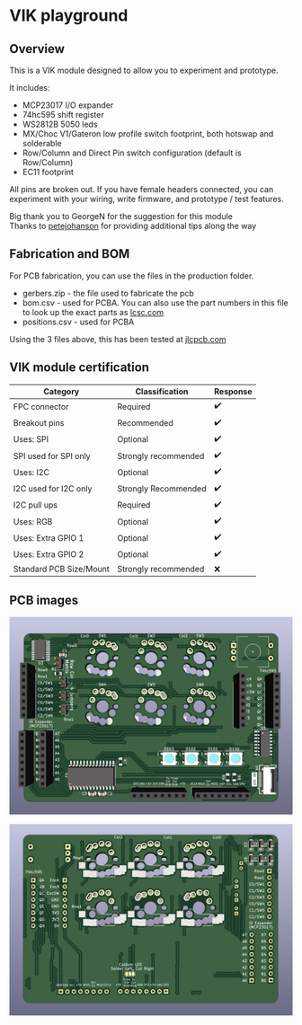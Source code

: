 # VIK playground

## Overview

This is a VIK module designed to allow you to experiment and prototype.  

It includes:  
* MCP23017 I/O expander
* 74hc595 shift register
* WS2812B 5050 leds
* MX/Choc V1/Gateron low profile switch footprint, both hotswap and solderable
* Row/Column and Direct Pin switch configuration (default is Row/Column)
* EC11 footprint

All pins are broken out. If you have female headers connected, you can experiment with your wiring, write firmware, and prototype / test features.  

Big thank you to GeorgeN for the suggestion for this module  
Thanks to [petejohanson](https://github.com/petejohanson/) for providing additional tips along the way  

## Fabrication and BOM

For PCB fabrication, you can use the files in the production folder.

* gerbers.zip - the file used to fabricate the pcb
* bom.csv - used for PCBA. You can also use the part numbers in this file to look up the exact parts as [lcsc.com](https://lcsc.com)
* positions.csv - used for PCBA

Using the 3 files above, this has been tested at [jlcpcb.com](https://jlcpcb.com)


## VIK module certification

| Category                | Classification          | Response           |
| ----------------------- | ----------------------- | ------------------ |
| FPC connector           | Required                | :heavy_check_mark: |
| Breakout pins           | Recommended             | :heavy_check_mark: |
| Uses: SPI               | Optional                | :heavy_check_mark: |
| SPI used for SPI only   | Strongly recommended    | :heavy_check_mark: |
| Uses: I2C               | Optional                | :heavy_check_mark: |
| I2C used for I2C only   | Strongly Recommended    | :heavy_check_mark: |
| I2C pull ups            | Required                | :heavy_check_mark: |
| Uses: RGB               | Optional                | :heavy_check_mark: |
| Uses: Extra GPIO 1      | Optional                | :heavy_check_mark: |
| Uses: Extra GPIO 2      | Optional                | :heavy_check_mark: |
| Standard PCB Size/Mount | Strongly recommended    | :x:                |

## PCB images

![pcb front](images/vik-playground-front.png)

![pcb back](images/vik-playground-back.png)